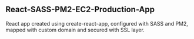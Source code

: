 ## React-SASS-PM2-EC2-Production-App

React app created using create-react-app, configured with SASS and PM2, mapped with custom domain and secured with SSL layer.
